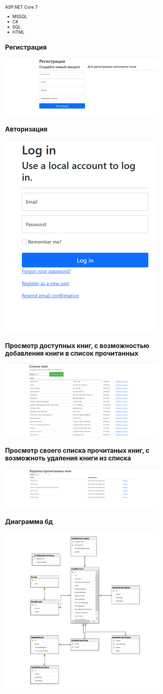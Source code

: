  ASP.NET Core 7
* MSSQL
* С#
* SQL
* HTML
  
## Регистрация
![Registration](https://github.com/Maxsim2203/BookClub/blob/master/registation.png)
## Авторизация
![Login](https://github.com/Maxsim2203/BookClub/blob/master/Login.png)
## Просмотр доступных книг, с возможностью добавления книги в список прочитанных
![Diagramm](https://github.com/Maxsim2203/BookClub/blob/master/main%20window.png)

## Просмотр своего списка прочитаных книг, с возможноть удаления книги из списка
![Diagramm](https://github.com/Maxsim2203/BookClub/blob/master/Index.png)

## Диаграмма бд
![Diagramm](https://github.com/Maxsim2203/BookClub/blob/master/diagramm%20bd%20.png)
